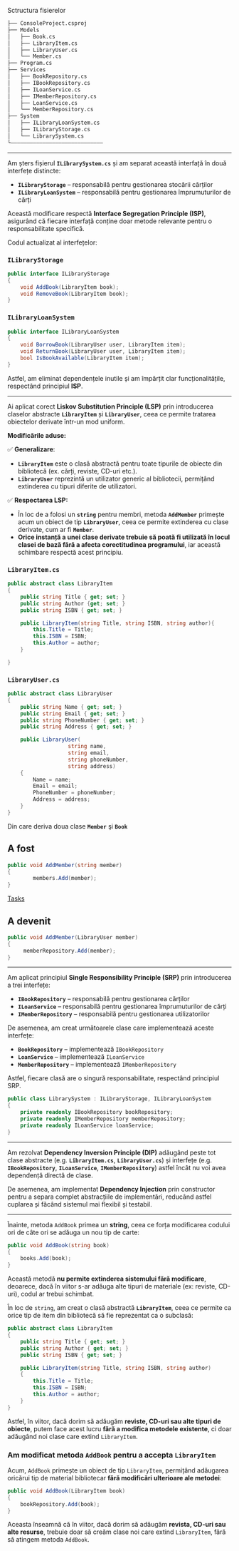 Sctructura fisierelor

```bash
├── ConsoleProject.csproj
├── Models
│   ├── Book.cs
│   ├── LibraryItem.cs
│   ├── LibraryUser.cs
│   └── Member.cs
├── Program.cs
├── Services
│   ├── BookRepository.cs
│   ├── IBookRepository.cs
│   ├── ILoanService.cs
│   ├── IMemberRepository.cs
│   ├── LoanService.cs
│   └── MemberRepository.cs
├── System
│   ├── ILibraryLoanSystem.cs
│   ├── ILibraryStorage.cs
│   └── LibrarySystem.cs
└–––––––––––––––––––––––––––––
```

---

Am șters fișierul **`ILibrarySystem.cs`** și am separat această interfață în două interfețe distincte:

- **`ILibraryStorage`** – responsabilă pentru gestionarea stocării cărților
- **`ILibraryLoanSystem`** – responsabilă pentru gestionarea împrumuturilor de cărți

Această modificare respectă **Interface Segregation Principle (ISP)**, asigurând că fiecare interfață conține doar metode relevante pentru o responsabilitate specifică.

Codul actualizat al interfețelor:

### **`ILibraryStorage`**

```csharp
public interface ILibraryStorage
{
    void AddBook(LibraryItem book);
    void RemoveBook(LibraryItem book);
}

```

### **`ILibraryLoanSystem`**

```csharp
public interface ILibraryLoanSystem
{
    void BorrowBook(LibraryUser user, LibraryItem item);
    void ReturnBook(LibraryUser user, LibraryItem item);
    bool IsBookAvailable(LibraryItem item);
}

```

Astfel, am eliminat dependențele inutile și am împărțit clar funcționalitățile, respectând principiul **ISP**.

---

Ai aplicat corect **Liskov Substitution Principle (LSP)** prin introducerea claselor abstracte **`LibraryItem`** și **`LibraryUser`**, ceea ce permite tratarea obiectelor derivate într-un mod uniform.

**Modificările aduse:**

✅ **Generalizare**:

- **`LibraryItem`** este o clasă abstractă pentru toate tipurile de obiecte din bibliotecă (ex. cărți, reviste, CD-uri etc.).
- **`LibraryUser`** reprezintă un utilizator generic al bibliotecii, permițând extinderea cu tipuri diferite de utilizatori.

✅ **Respectarea LSP:**

- În loc de a folosi un **`string`** pentru membri, metoda **`AddMember`** primește acum un obiect de tip **`LibraryUser`**, ceea ce permite extinderea cu clase derivate, cum ar fi **`Member`**.
- **Orice instanță a unei clase derivate trebuie să poată fi utilizată în locul clasei de bază fără a afecta corectitudinea programului**, iar această schimbare respectă acest principiu.

### **`LibraryItem.cs`**

```csharp
public abstract class LibraryItem
{
    public string Title { get; set; }
    public string Author {get; set; }
    public string ISBN { get; set; }

    public LibraryItem(string Title, string ISBN, string author){
        this.Title = Title;
        this.ISBN = ISBN;
        this.Author = author;
    }

}
```

### **`LibraryUser.cs`**

```csharp
public abstract class LibraryUser
{
    public string Name { get; set; }
    public string Email { get; set; }
    public string PhoneNumber { get; set; }
    public string Address { get; set; }

    public LibraryUser(
				   string name, 
				   string email, 
				   string phoneNumber, 
				   string address)
    {
        Name = name;
        Email = email;
        PhoneNumber = phoneNumber;
        Address = address;
    }
}
```

Din care deriva doua clase **`Member`** şi **`Book`**

## A fost

```csharp
public void AddMember(string member)
{
		members.Add(member);
}
```

[Tasks](https://www.notion.so/Tasks-192b7c12f3128013b27efccf50830bc4?pvs=21)

## A devenit

```csharp
public void AddMember(LibraryUser member)
{
     memberRepository.Add(member);
}
```

---

Am aplicat principiul **Single Responsibility Principle (SRP)** prin introducerea a trei interfețe:

- **`IBookRepository`** – responsabilă pentru gestionarea cărților
- **`ILoanService`** – responsabilă pentru gestionarea împrumuturilor de cărți
- **`IMemberRepository`** – responsabilă pentru gestionarea utilizatorilor

De asemenea, am creat următoarele clase care implementează aceste interfețe:

- **`BookRepository`** – implementează `IBookRepository`
- **`LoanService`** – implementează `ILoanService`
- **`MemberRepository`** – implementează `IMemberRepository`

Astfel, fiecare clasă are o singură responsabilitate, respectând principiul SRP.

```csharp
public class LibrarySystem : ILibraryStorage, ILibraryLoanSystem
{
    private readonly IBookRepository bookRepository;
    private readonly IMemberRepository memberRepository;
    private readonly ILoanService loanService;
}
```

---

Am rezolvat **Dependency Inversion Principle (DIP)** adăugând peste tot clase abstracte (e.g. **`LibraryItem.cs`**, **`LibraryUser.cs`**) și interfețe (e.g. **`IBookRepository`**, **`ILoanService`**, **`IMemberRepository`**) astfel încât nu voi avea dependență directă de clase.

De asemenea, am implementat **Dependency Injection** prin constructor pentru a separa complet abstracțiile de implementări, reducând astfel cuplarea și făcând sistemul mai flexibil și testabil.

---

Înainte, metoda `AddBook` primea un **string**, ceea ce forța modificarea codului ori de câte ori se adăuga un nou tip de carte:

```csharp
public void AddBook(string book)
{
    books.Add(book);
}

```

Această metodă **nu permite extinderea sistemului fără modificare**, deoarece, dacă în viitor s-ar adăuga alte tipuri de materiale (ex: reviste, CD-uri), codul ar trebui schimbat.

În loc de `string`, am creat o clasă abstractă **`LibraryItem`**, ceea ce permite ca orice tip de item din bibliotecă să fie reprezentat ca o subclasă:

```csharp
public abstract class LibraryItem
{
    public string Title { get; set; }
    public string Author { get; set; }
    public string ISBN { get; set; }

    public LibraryItem(string Title, string ISBN, string author)
    {
        this.Title = Title;
        this.ISBN = ISBN;
        this.Author = author;
    }
}

```

Astfel, în viitor, dacă dorim să adăugăm **reviste, CD-uri sau alte tipuri de obiecte**, putem face acest lucru **fără a modifica metodele existente**, ci doar adăugând noi clase care extind `LibraryItem`.

### **Am modificat  metoda `AddBook` pentru a accepta `LibraryItem`**

Acum, `AddBook` primește un obiect de tip `LibraryItem`, permițând adăugarea oricărui tip de material bibliotecar **fără modificări ulterioare ale metodei**:

```csharp
public void AddBook(LibraryItem book)
{
    bookRepository.Add(book);
}

```

Aceasta înseamnă că în viitor, dacă dorim să adăugăm **revista, CD-uri sau alte resurse**, trebuie doar să creăm clase noi care extind `LibraryItem`, fără să atingem metoda `AddBook`.
